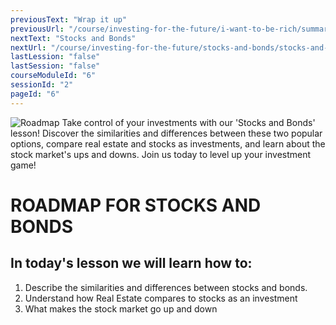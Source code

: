 ```yaml
---
previousText: "Wrap it up"
previousUrl: "/course/investing-for-the-future/i-want-to-be-rich/summary"
nextText: "Stocks and Bonds"
nextUrl: "/course/investing-for-the-future/stocks-and-bonds/stocks-and-bonds"
lastLession: "false"
lastSession: "false"
courseModuleId: "6"
sessionId: "2"
pageId: "6"
---
```



![Roadmap](/assets/img/roadmap.png)
<sparkle-character-intro class="shift-up-overlap" position="right" character="yuna">
Take control of your investments with our 'Stocks and Bonds' lesson! Discover the similarities and differences between these two popular options, compare real estate and stocks as investments, and learn about the stock market's ups and downs. Join us today to level up your investment game!</sparkle-character-intro>

# ROADMAP FOR STOCKS AND BONDS 
## In today's lesson we will learn how to:

1. Describe the similarities and differences between stocks and bonds.
2. Understand how Real Estate compares to stocks as an investment
3. What makes the stock market go up and down
